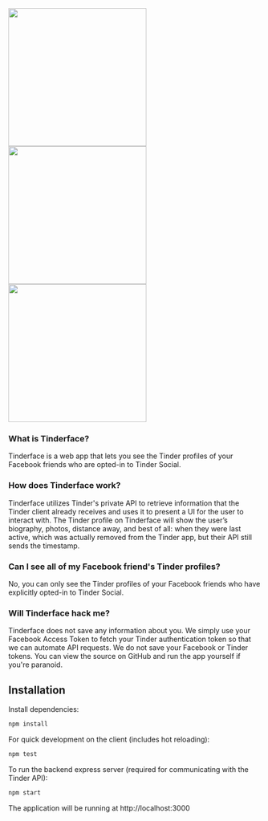 <img src="https://cloud.githubusercontent.com/assets/2003684/17205864/b61e53c6-5461-11e6-937d-02a63c2d20e2.png" width="275"/>
<img src="https://cloud.githubusercontent.com/assets/2003684/18899074/3db64032-84eb-11e6-9c8a-b9b3d7a936d8.png" width="275"/>
<img src="https://cloud.githubusercontent.com/assets/2003684/18899100/6880285a-84eb-11e6-848a-a2ce7f31359e.png" width="275"/>

### What is Tinderface?
Tinderface is a web app that lets you see the Tinder profiles of your Facebook friends who are opted-in to Tinder Social.

### How does Tinderface work?
Tinderface utilizes Tinder's private API to retrieve information that the Tinder client already receives and uses it to present a UI for the user to interact with. The Tinder  profile on Tinderface will show the user’s biography, photos, distance away, and best of all: when they were last active, which was actually removed from the Tinder app, but their API still sends the timestamp.

### Can I see all of my Facebook friend's Tinder profiles?
No, you can only see the Tinder profiles of your Facebook friends who have explicitly opted-in to Tinder Social.

### Will Tinderface hack me?
Tinderface does not save any information about you. We simply use your Facebook Access Token to fetch your Tinder authentication token so that we can automate API requests. We do not save your Facebook or Tinder tokens. You can view the source on GitHub and run the app yourself if you're paranoid.

## Installation

Install dependencies:

```sh
npm install
```

For quick development on the client (includes hot reloading):

```sh
npm test
```

To run the backend express server (required for communicating with the Tinder API):

```sh
npm start
```

The application will be running at http://localhost:3000
